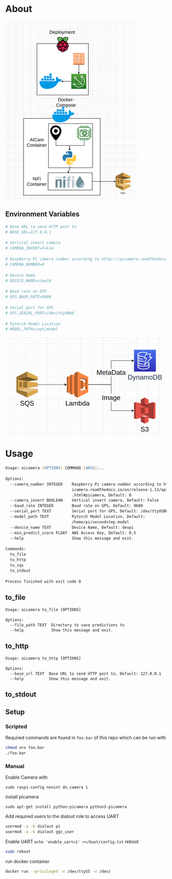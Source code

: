 # About

![Raspberry Pi Pipleine](docs/PiPipeline.png)

## Environment Variables
```zsh
# Base URL to send HTTP post to
# BASE_URL=127.0.0.1

# Vertical invert camera
# CAMERA_INVERT=False

# Raspberry Pi camera number according to https://picamera.readthedocs.io/en/release-1.13/api_camera.html#picamera
# CAMERA_NUMBER=0

# Device Name
# DEVICE_NAME=simul8

# Baud rate on GPS
# GPS_BAUD_RATE=9600

# Serial port for GPS
# GPS_SERIAL_PORT=/dev/ttyAMA0

# Pytorch Model Location
# MODEL_PATH=/opt/model
```


![AWS Pipeline](docs/AWSFlow.png)

# Usage
```zsh
Usage: aicamera [OPTIONS] COMMAND [ARGS]...

Options:
  --camera_number INTEGER    Raspberry Pi camera number according to https://p
                             icamera.readthedocs.io/en/release-1.13/api_camera
                             .html#picamera, Default: 0
  --camera_invert BOOLEAN    Vertical invert camera, Default: False
  --baud_rate INTEGER        Baud rate on GPS, Default: 9600
  --serial_port TEXT         Serial port for GPS, Default: /dev/ttyUSB0
  --model_path TEXT          Pytorch Model Location, Default:
                             /home/pi/secondstep.model
  --device_name TEXT         Device Name, Default: devpi
  --min_predict_score FLOAT  AWS Access Key, Default: 0.5
  --help                     Show this message and exit.

Commands:
  to_file
  to_http
  to_sqs
  to_stdout

Process finished with exit code 0

```

## to_file
```
Usage: aicamera to_file [OPTIONS]

Options:
  --file_path TEXT  Directory to save predictions to
  --help            Show this message and exit.
```
## to_http
```
Usage: aicamera to_http [OPTIONS]

Options:
  --base_url TEXT  Base URL to send HTTP post to, Default: 127.0.0.1
  --help           Show this message and exit.
```
## to_stdout

## Setup
### Scripted
Required commands are found in ```foo.bar``` of this repo which can be run with 
```bash
chmod u+x foo.bar
./foo.bar
```
### Manual

Enable Camera with 
```
sudo raspi-config nonint do_camera 1
```
install picamera 
```
sudo apt-get install python-picamera python3-picamera
```
Add required users to the dialout role to access UART
```zsh
usermod -a -G dialout pi
usermod -a -G dialout ggc_user
```
Enable UART
```echo 'enable_uart=1' >>/boot/config.txt```
reboot
```bash
sudo reboot
```


run docker container
```zsh
docker run --privileged -v /dev/ttyS5 -v /dev/
```